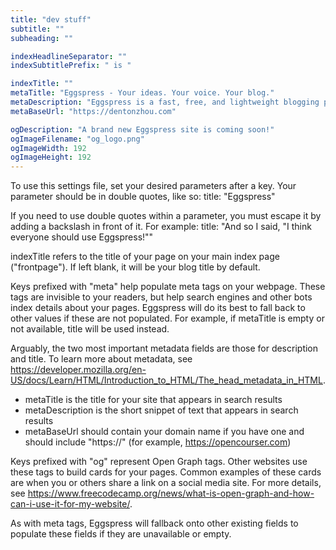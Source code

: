 ```yaml
---
title: "dev stuff"
subtitle: ""
subheading: ""

indexHeadlineSeparator: ""
indexSubtitlePrefix: " is "

indexTitle: ""
metaTitle: "Eggspress - Your ideas. Your voice. Your blog."
metaDescription: "Eggspress is a fast, free, and lightweight blogging platform that you control. Designed for easy deployment, Eggspress lets anyone with a little technical know-how launch their very own site. Publish as you please."
metaBaseUrl: "https://dentonzhou.com"

ogDescription: "A brand new Eggspress site is coming soon!"
ogImageFilename: "og_logo.png"
ogImageWidth: 192
ogImageHeight: 192
---
```


To use this settings file, set your desired parameters after a key. Your parameter should be in double quotes, like so:
title: "Eggspress"

If you need to use double quotes within a parameter, you must escape it by adding a backslash in front of it. For example:
title: "And so I said, \"I think everyone should use Eggspress!\""

indexTitle refers to the title of your page on your main index page ("frontpage"). If left blank, it will be your blog title by default.

Keys prefixed with "meta" help populate meta tags on your webpage. These tags are invisible to your readers, but help search engines and other bots index details about your pages. Eggspress will do its best to fall back to other values if these are not populated. For example, if metaTitle is empty or not available, title will be used instead.

Arguably, the two most important metadata fields are those for description and title. To learn more about metadata, see https://developer.mozilla.org/en-US/docs/Learn/HTML/Introduction_to_HTML/The_head_metadata_in_HTML.
- metaTitle is the title for your site that appears in search results
- metaDescription is the short snippet of text that appears in search results
- metaBaseUrl should contain your domain name if you have one and should include "https://" (for example, https://opencourser.com)

Keys prefixed with "og" represent Open Graph tags. Other websites use these tags to build cards for your pages. Common examples of these cards are when you or others share a link on a social media site. For more details, see https://www.freecodecamp.org/news/what-is-open-graph-and-how-can-i-use-it-for-my-website/.

As with meta tags, Eggspress will fallback onto other existing fields to populate these fields if they are unavailable or empty.